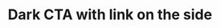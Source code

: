 ---
title: Dark CTA with link on the side
category: Marketing
paid: true
isActive: true
ltr: {"react":{"jsxTail":[{"code":"export default () => {\n    return (\n        <section className=\"bg-gray-800 py-14\">\n            <div className=\"max-w-screen-xl mx-auto px-4  gap-x-12 justify-between md:flex md:px-8\">\n                <div className=\"max-w-xl\">\n                    <h3 className=\"text-white text-3xl font-semibold sm:text-4xl\">\n                        Build your SaaS solution with help from our experts\n                    </h3>\n                    <p className=\"mt-3 text-gray-300\">\n                        Duis aute irure dolor in reprehenderit in voluptate velit esse cillum dolore eu fugiat nulla pariatur.\n                    </p>\n                </div>\n                <div className=\"flex-none mt-4 md:mt-0\">\n                    <a href=\"javascript:void(0)\" className=\"inline-block py-2 px-4 text-gray-800 font-medium bg-white duration-150 hover:bg-gray-100 active:bg-gray-200 rounded-lg shadow-md hover:shadow-none\">\n                        Learn more\n                    </a>\n                </div>\n            </div>\n        </section>\n    )\n}","label":"App.jsx"}],"jsxCss":[]},"preview":"function App() {\n    return (\n        <section className=\"bg-gray-800 py-14\">\n            <div className=\"max-w-screen-xl mx-auto px-4  gap-x-12 justify-between md:flex md:px-8\">\n                <div className=\"max-w-xl\">\n                    <h3 className=\"text-white text-3xl font-semibold sm:text-4xl\">\n                        Build your SaaS solution with help from our experts\n                    </h3>\n                    <p className=\"mt-3 text-gray-300\">\n                        Duis aute irure dolor in reprehenderit in voluptate velit esse cillum dolore eu fugiat nulla pariatur.\n                    </p>\n                </div>\n                <div className=\"flex-none mt-4 md:mt-0\">\n                    <a href=\"javascript:void(0)\" className=\"inline-block py-2 px-4 text-gray-800 font-medium bg-white duration-150 hover:bg-gray-100 active:bg-gray-200 rounded-lg shadow-md hover:shadow-none\">\n                        Learn more\n                    </a>\n                </div>\n            </div>\n        </section>\n    )\n}","vue":{"vueTail":[],"vueCss":[]}}
rtl: {"vue":{"vueTail":[],"vueCss":[]},"react":{"jsxCss":[],"jsxTail":[{"label":"App.jsx","code":"export default () => {\n    return (\n        <section className=\"bg-gray-800 py-14\">\n            <div className=\"max-w-screen-xl mx-auto px-4  gap-x-12 justify-between md:flex md:px-8\">\n                <div className=\"max-w-xl\">\n                    <h3 className=\"text-white text-3xl font-semibold sm:text-4xl\">\n                        قم ببناء منتج SaaS الخاص بك بمساعدة خبرائنا\n                    </h3>\n                    <p className=\"mt-3 text-gray-300\">\n                        هناك حقيقة مثبتة منذ زمن طويل وهي أن المحتوى المقروء لصفحة ما سيلهي القارئ عن التركيز على الشكل الخارجي للنص أو شكل توضع الفقرات في الصفحة التي يقرأها.\n                    </p>\n                </div>\n                <div className=\"flex-none mt-4 md:mt-0\">\n                    <a href=\"javascript:void(0)\" className=\"inline-block py-2 px-4 text-gray-800 font-medium bg-white duration-150 hover:bg-gray-100 active:bg-gray-200 rounded-lg shadow-md hover:shadow-none\">\n                        معرفة المزيد\n                    </a>\n                </div>\n            </div>\n        </section>\n    )\n}"}]},"preview":"function App() {\n    return (\n        <section className=\"bg-gray-800 py-14\">\n            <div className=\"max-w-screen-xl mx-auto px-4  gap-x-12 justify-between md:flex md:px-8\">\n                <div className=\"max-w-xl\">\n                    <h3 className=\"text-white text-3xl font-semibold sm:text-4xl\">\n                        قم ببناء منتج SaaS الخاص بك بمساعدة خبرائنا\n                    </h3>\n                    <p className=\"mt-3 text-gray-300\">\n                        هناك حقيقة مثبتة منذ زمن طويل وهي أن المحتوى المقروء لصفحة ما سيلهي القارئ عن التركيز على الشكل الخارجي للنص أو شكل توضع الفقرات في الصفحة التي يقرأها.\n                    </p>\n                </div>\n                <div className=\"flex-none mt-4 md:mt-0\">\n                    <a href=\"javascript:void(0)\" className=\"inline-block py-2 px-4 text-gray-800 font-medium bg-white duration-150 hover:bg-gray-100 active:bg-gray-200 rounded-lg shadow-md hover:shadow-none\">\n                        معرفة المزيد\n                    </a>\n                </div>\n            </div>\n        </section>\n    )\n}"}
slug: /cta-sections
id: 3cbfc406-b60b-4b00-8f62-86d95ad05b9c
created_at: 1670158675996
---
